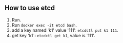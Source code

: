 ## How to use etcd
1. Run.
2. Run `docker exec -it etcd bash`.
3. add a key named 'k1' value '111': `etcdctl put k1 111`.
4. get key 'k1': `etcdctl get k1`, value is '111'.
